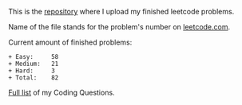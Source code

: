 This is the <a target="_blank" href="https://github.com/quyld17/Leetcode">repository</a> where I upload my finished leetcode problems. 

Name of the file stands for the problem's number on <a target="_blank" href="https://leetcode.com/problemset/all/">leetcode.com</a>. 

Current amount of finished problems:

    + Easy:     58
    + Medium:   21
    + Hard:     3
    + Total:    82

<a target="_blank" href="https://docs.google.com/spreadsheets/d/1sjWb8iAzSOUcUilvH-azFQCuCVzCQZcnZi4WO_6xZXA/edit#gid=1656161033">Full list</a> of my Coding Questions.
